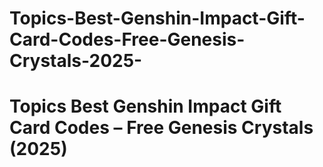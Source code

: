 # Topics-Best-Genshin-Impact-Gift-Card-Codes-Free-Genesis-Crystals-2025-
# Topics Best Genshin Impact Gift Card Codes – Free Genesis Crystals (2025)
